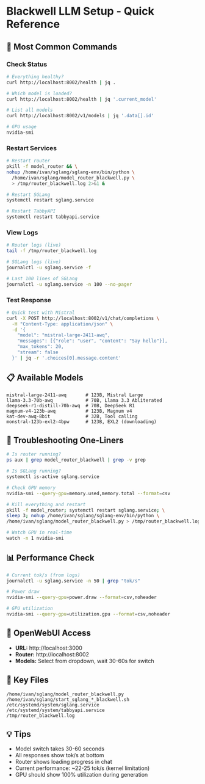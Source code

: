 # Blackwell LLM Setup - Quick Reference

## 🎯 Most Common Commands

### Check Status
```bash
# Everything healthy?
curl http://localhost:8002/health | jq .

# Which model is loaded?
curl http://localhost:8002/health | jq '.current_model'

# List all models
curl http://localhost:8002/v1/models | jq '.data[].id'

# GPU usage
nvidia-smi
```

### Restart Services
```bash
# Restart router
pkill -f model_router && \
nohup /home/ivan/sglang/sglang-env/bin/python \
  /home/ivan/sglang/model_router_blackwell.py \
  > /tmp/router_blackwell.log 2>&1 &

# Restart SGLang
systemctl restart sglang.service

# Restart TabbyAPI
systemctl restart tabbyapi.service
```

### View Logs
```bash
# Router logs (live)
tail -f /tmp/router_blackwell.log

# SGLang logs (live)
journalctl -u sglang.service -f

# Last 100 lines of SGLang
journalctl -u sglang.service -n 100 --no-pager
```

### Test Response
```bash
# Quick test with Mistral
curl -X POST http://localhost:8002/v1/chat/completions \
  -H "Content-Type: application/json" \
  -d '{
    "model": "mistral-large-2411-awq",
    "messages": [{"role": "user", "content": "Say hello"}],
    "max_tokens": 20,
    "stream": false
  }' | jq -r '.choices[0].message.content'
```

## 📋 Available Models

```
mistral-large-2411-awq       # 123B, Mistral Large
llama-3.3-70b-awq            # 70B, Llama 3.3 Abliterated
deepseek-r1-distill-70b-awq  # 70B, DeepSeek R1
magnum-v4-123b-awq           # 123B, Magnum v4
kat-dev-awq-8bit             # 32B, Tool calling
monstral-123b-exl2-4bpw      # 123B, EXL2 (downloading)
```

## 🔧 Troubleshooting One-Liners

```bash
# Is router running?
ps aux | grep model_router_blackwell | grep -v grep

# Is SGLang running?
systemctl is-active sglang.service

# Check GPU memory
nvidia-smi --query-gpu=memory.used,memory.total --format=csv

# Kill everything and restart
pkill -f model_router; systemctl restart sglang.service; \
sleep 3; nohup /home/ivan/sglang/sglang-env/bin/python \
/home/ivan/sglang/model_router_blackwell.py > /tmp/router_blackwell.log 2>&1 &

# Watch GPU in real-time
watch -n 1 nvidia-smi
```

## 📊 Performance Check

```bash
# Current tok/s (from logs)
journalctl -u sglang.service -n 50 | grep "tok/s"

# Power draw
nvidia-smi --query-gpu=power.draw --format=csv,noheader

# GPU utilization
nvidia-smi --query-gpu=utilization.gpu --format=csv,noheader
```

## 🚀 OpenWebUI Access

- **URL:** http://localhost:3000
- **Router:** http://localhost:8002
- **Models:** Select from dropdown, wait 30-60s for switch

## 📁 Key Files

```
/home/ivan/sglang/model_router_blackwell.py
/home/ivan/sglang/start_sglang_*_blackwell.sh
/etc/systemd/system/sglang.service
/etc/systemd/system/tabbyapi.service
/tmp/router_blackwell.log
```

## 💡 Tips

- Model switch takes 30-60 seconds
- All responses show tok/s at bottom
- Router shows loading progress in chat
- Current performance: ~22-25 tok/s (kernel limitation)
- GPU should show 100% utilization during generation
